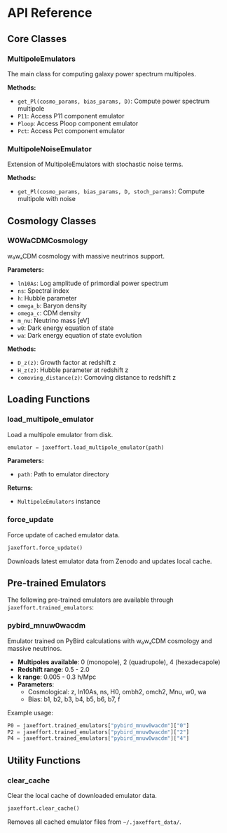 # API Reference

## Core Classes

### MultipoleEmulators

The main class for computing galaxy power spectrum multipoles.

**Methods:**
- `get_Pl(cosmo_params, bias_params, D)`: Compute power spectrum multipole
- `P11`: Access P11 component emulator
- `Ploop`: Access Ploop component emulator
- `Pct`: Access Pct component emulator

### MultipoleNoiseEmulator

Extension of MultipoleEmulators with stochastic noise terms.

**Methods:**
- `get_Pl(cosmo_params, bias_params, D, stoch_params)`: Compute multipole with noise

## Cosmology Classes

### W0WaCDMCosmology

w₀wₐCDM cosmology with massive neutrinos support.

**Parameters:**
- `ln10As`: Log amplitude of primordial power spectrum
- `ns`: Spectral index
- `h`: Hubble parameter
- `omega_b`: Baryon density
- `omega_c`: CDM density
- `m_nu`: Neutrino mass [eV]
- `w0`: Dark energy equation of state
- `wa`: Dark energy equation of state evolution

**Methods:**
- `D_z(z)`: Growth factor at redshift z
- `H_z(z)`: Hubble parameter at redshift z
- `comoving_distance(z)`: Comoving distance to redshift z

## Loading Functions

### load_multipole_emulator

Load a multipole emulator from disk.

```python
emulator = jaxeffort.load_multipole_emulator(path)
```

**Parameters:**
- `path`: Path to emulator directory

**Returns:**
- `MultipoleEmulators` instance

### force_update

Force update of cached emulator data.

```python
jaxeffort.force_update()
```

Downloads latest emulator data from Zenodo and updates local cache.

## Pre-trained Emulators

The following pre-trained emulators are available through `jaxeffort.trained_emulators`:

### pybird_mnuw0wacdm

Emulator trained on PyBird calculations with w₀wₐCDM cosmology and massive neutrinos.

- **Multipoles available**: 0 (monopole), 2 (quadrupole), 4 (hexadecapole)
- **Redshift range**: 0.5 - 2.0
- **k range**: 0.005 - 0.3 h/Mpc
- **Parameters**:
  - Cosmological: z, ln10As, ns, H0, ombh2, omch2, Mnu, w0, wa
  - Bias: b1, b2, b3, b4, b5, b6, b7, f

Example usage:
```python
P0 = jaxeffort.trained_emulators["pybird_mnuw0wacdm"]["0"]
P2 = jaxeffort.trained_emulators["pybird_mnuw0wacdm"]["2"]
P4 = jaxeffort.trained_emulators["pybird_mnuw0wacdm"]["4"]
```

## Utility Functions

### clear_cache

Clear the local cache of downloaded emulator data.

```python
jaxeffort.clear_cache()
```

Removes all cached emulator files from `~/.jaxeffort_data/`.